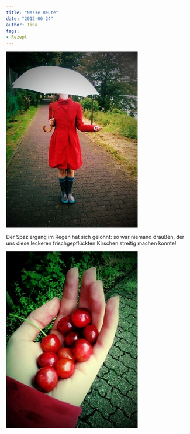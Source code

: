```yaml
---
title: "Nasse Beute"
date: "2012-06-24" 
author: Tina
tags:
- Rezept
---
```


![Regenschirm](images/tempimage-1.jpg)

Der Spaziergang im Regen hat sich gelohnt: so war niemand draußen, der uns diese leckeren frischgepflückten Kirschen streitig machen konnte!

![Kirschen](images/tempimage-2.jpg)
